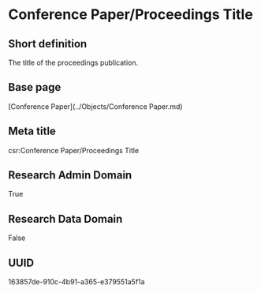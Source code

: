 # Conference Paper/Proceedings Title
## Short definition
The title of the proceedings publication.
## Base page
[Conference Paper](../Objects/Conference Paper.md)
## Meta title
csr:Conference Paper/Proceedings Title
## Research Admin Domain
True
## Research Data Domain
False
## UUID
163857de-910c-4b91-a365-e379551a5f1a
